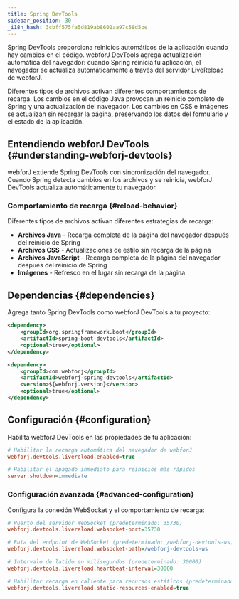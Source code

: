 ```yaml
---
title: Spring DevTools
sidebar_position: 30
_i18n_hash: 3cbff575fa5d819ab8602aa97c58d5be
---
```

Spring DevTools proporciona reinicios automáticos de la aplicación cuando hay cambios en el código. webforJ DevTools agrega actualización automática del navegador: cuando Spring reinicia tu aplicación, el navegador se actualiza automáticamente a través del servidor LiveReload de webforJ.

Diferentes tipos de archivos activan diferentes comportamientos de recarga. Los cambios en el código Java provocan un reinicio completo de Spring y una actualización del navegador. Los cambios en CSS e imágenes se actualizan sin recargar la página, preservando los datos del formulario y el estado de la aplicación.

## Entendiendo webforJ DevTools {#understanding-webforj-devtools}

webforJ extiende Spring DevTools con sincronización del navegador. Cuando Spring detecta cambios en los archivos y se reinicia, webforJ DevTools actualiza automáticamente tu navegador.

### Comportamiento de recarga {#reload-behavior}

Diferentes tipos de archivos activan diferentes estrategias de recarga:

- **Archivos Java** - Recarga completa de la página del navegador después del reinicio de Spring
- **Archivos CSS** - Actualizaciones de estilo sin recarga de la página  
- **Archivos JavaScript** - Recarga completa de la página del navegador después del reinicio de Spring
- **Imágenes** - Refresco en el lugar sin recarga de la página

## Dependencias {#dependencies}

Agrega tanto Spring DevTools como webforJ DevTools a tu proyecto:

```xml title="pom.xml"
<dependency>
    <groupId>org.springframework.boot</groupId>
    <artifactId>spring-boot-devtools</artifactId>
    <optional>true</optional>
</dependency>

<dependency>
    <groupId>com.webforj</groupId>
    <artifactId>webforj-spring-devtools</artifactId>
    <version>${webforj.version}</version>
    <optional>true</optional>
</dependency>
```

## Configuración {#configuration}

Habilita webforJ DevTools en las propiedades de tu aplicación:

```Ini title="application.properties"
# Habilitar la recarga automática del navegador de webforJ
webforj.devtools.livereload.enabled=true

# Habilitar el apagado inmediato para reinicios más rápidos
server.shutdown=immediate
```

### Configuración avanzada {#advanced-configuration}

Configura la conexión WebSocket y el comportamiento de recarga:

```Ini title="application.properties"
# Puerto del servidor WebSocket (predeterminado: 35730)
webforj.devtools.livereload.websocket-port=35730

# Ruta del endpoint de WebSocket (predeterminado: /webforj-devtools-ws)
webforj.devtools.livereload.websocket-path=/webforj-devtools-ws

# Intervalo de latido en milisegundos (predeterminado: 30000)
webforj.devtools.livereload.heartbeat-interval=30000

# Habilitar recarga en caliente para recursos estáticos (predeterminado: true)
webforj.devtools.livereload.static-resources-enabled=true
```
